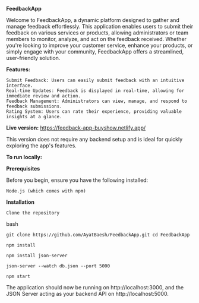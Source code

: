 **FeedbackApp**

Welcome to FeedbackApp, a dynamic platform designed to gather and manage feedback effortlessly. This application enables users to submit their feedback on various services or products, allowing administrators or team members to monitor, analyze, and act on the feedback received. Whether you're looking to improve your customer service, enhance your products, or simply engage with your community, FeedbackApp offers a streamlined, user-friendly solution.

**Features:**

    Submit Feedback: Users can easily submit feedback with an intuitive interface.
    Real-time Updates: Feedback is displayed in real-time, allowing for immediate review and action.
    Feedback Management: Administrators can view, manage, and respond to feedback submissions.
    Rating System: Users can rate their experience, providing valuable insights at a glance.

**Live version:** https://feedback-app-buyshow.netlify.app/

This version does not require any backend setup and is ideal for quickly exploring the app's features.

**To run locally:**

**Prerequisites**

Before you begin, ensure you have the following installed:

    Node.js (which comes with npm)

**Installation**

    Clone the repository

bash

`git clone https://github.com/AyatBaesh/FeedbackApp.git
cd FeedbackApp`


`npm install`

`npm install json-server`

`json-server --watch db.json --port 5000`

`npm start`

The application should now be running on http://localhost:3000, and the JSON Server acting as your backend API on http://localhost:5000.


